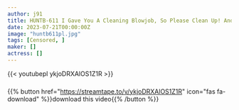 ```yaml
---
author: j91
title: HUNTB-611 I Gave You A Cleaning Blowjob, So Please Clean Up! And A Bimbo Girl Who Forces Her To Cunnilingus! Cleaning Cunnilingus Unexpected Explosion! Moreover…
date: 2023-07-21T00:00:00Z
image: "huntb611pl.jpg"
tags: [Censored, ]
maker: []
actress: []
---
```



{{< youtubepl ykjoDRXAlOS1Z1R >}}
###

{{% button href="https://streamtape.to/v/ykjoDRXAlOS1Z1R" icon="fas fa-download" %}}download this video{{% /button %}}
